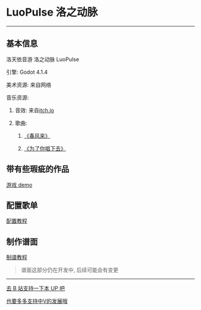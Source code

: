# LuoPulse 洛之动脉

---

## 基本信息

洛天依音游 洛之动脉 LuoPulse

引擎: Godot 4.1.4

美术资源: 来自网络

音乐资源: 

1. 音效: 来自[itch.io](https://itch.io/)

2. 歌曲:

   1. [《春风来》](https://www.bilibili.com/video/BV1vx411h7dV/?share_source=copy_web&vd_source=2209f3963a4e14b09226220545354335)

   2. [《为了你唱下去》](https://www.bilibili.com/video/BV1ts411y7FY/?share_source=copy_web&vd_source=2209f3963a4e14b09226220545354335)

## 带有些瑕疵的作品

[游戏 demo](https://www.bilibili.com/video/BV1dr421T7Ea/?share_source=copy_web&vd_source=2209f3963a4e14b09226220545354335)

## 配置歌单

[配置教程](https://www.bilibili.com/video/BV15r421M71y/?share_source=copy_web&vd_source=2209f3963a4e14b09226220545354335)

## 制作谱面

[制谱教程](https://www.bilibili.com/video/BV1N4421U7RA/?share_source=copy_web&vd_source=2209f3963a4e14b09226220545354335)

> 谱面这部分仍在开发中, 后续可能会有变更

---

[去 B 站支持一下本 UP 吧](https://www.bilibili.com/video/BV1dr421T7Ea/?share_source=copy_web&vd_source=2209f3963a4e14b09226220545354335)

[也要多多支持中V的发展哦](https://space.bilibili.com/10878474?spm_id_from=333.337.0.0)
